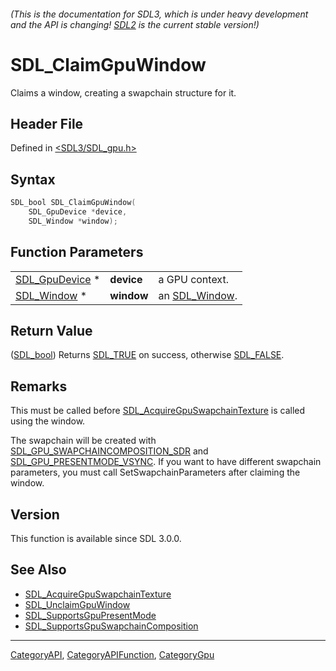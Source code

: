 ###### (This is the documentation for SDL3, which is under heavy development and the API is changing! [SDL2](https://wiki.libsdl.org/SDL2/) is the current stable version!)
# SDL_ClaimGpuWindow

Claims a window, creating a swapchain structure for it.

## Header File

Defined in [<SDL3/SDL_gpu.h>](https://github.com/libsdl-org/SDL/blob/main/include/SDL3/SDL_gpu.h)

## Syntax

```c
SDL_bool SDL_ClaimGpuWindow(
    SDL_GpuDevice *device,
    SDL_Window *window);
```

## Function Parameters

|                                  |            |                              |
| -------------------------------- | ---------- | ---------------------------- |
| [SDL_GpuDevice](SDL_GpuDevice) * | **device** | a GPU context.               |
| [SDL_Window](SDL_Window) *       | **window** | an [SDL_Window](SDL_Window). |

## Return Value

([SDL_bool](SDL_bool)) Returns [SDL_TRUE](SDL_TRUE) on success, otherwise
[SDL_FALSE](SDL_FALSE).

## Remarks

This must be called before
[SDL_AcquireGpuSwapchainTexture](SDL_AcquireGpuSwapchainTexture) is called
using the window.

The swapchain will be created with
[SDL_GPU_SWAPCHAINCOMPOSITION_SDR](SDL_GPU_SWAPCHAINCOMPOSITION_SDR) and
[SDL_GPU_PRESENTMODE_VSYNC](SDL_GPU_PRESENTMODE_VSYNC). If you want to have
different swapchain parameters, you must call SetSwapchainParameters after
claiming the window.

## Version

This function is available since SDL 3.0.0.

## See Also

- [SDL_AcquireGpuSwapchainTexture](SDL_AcquireGpuSwapchainTexture)
- [SDL_UnclaimGpuWindow](SDL_UnclaimGpuWindow)
- [SDL_SupportsGpuPresentMode](SDL_SupportsGpuPresentMode)
- [SDL_SupportsGpuSwapchainComposition](SDL_SupportsGpuSwapchainComposition)

----
[CategoryAPI](CategoryAPI), [CategoryAPIFunction](CategoryAPIFunction), [CategoryGpu](CategoryGpu)

